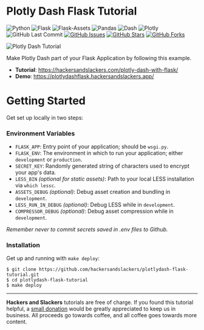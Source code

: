 # Plotly Dash Flask Tutorial

![Python](https://img.shields.io/badge/Python-^3.8-blue.svg?logo=python&longCache=true&logoColor=white&colorB=5e81ac&style=flat-square&colorA=4c566a)
![Flask](https://img.shields.io/badge/Flask-1.1.2-blue.svg?longCache=true&logo=flask&style=flat-square&logoColor=white&colorB=5e81ac&colorA=4c566a)
![Flask-Assets](https://img.shields.io/badge/Flask--Assets-v2.0-blue.svg?longCache=true&logo=flask&style=flat-square&logoColor=white&colorB=5e81ac&colorA=4c566a)
![Pandas](https://img.shields.io/badge/Pandas-v^1.0.0-blue.svg?longCache=true&logo=python&longCache=true&style=flat-square&logoColor=white&colorB=5e81ac&colorA=4c566a)
![Dash](https://img.shields.io/badge/Dash-v1.12.0-blue.svg?longCache=true&logo=python&longCache=true&style=flat-square&logoColor=white&colorB=5e81ac&colorA=4c566a)
![Plotly](https://img.shields.io/badge/Plotly-v4.8.1-blue.svg?longCache=true&logo=python&longCache=true&style=flat-square&logoColor=white&colorB=5e81ac&colorA=4c566a)
![GitHub Last Commit](https://img.shields.io/github/last-commit/google/skia.svg?style=flat-square&colorA=4c566a&colorB=a3be8c)
[![GitHub Issues](https://img.shields.io/github/issues/toddbirchard/plotlydash-flask-tutorial.svg?style=flat-square&colorA=4c566a&colorB=ebcb8b)](https://github.com/toddbirchard/plotlydash-flask-tutorial/issues)
[![GitHub Stars](https://img.shields.io/github/stars/toddbirchard/plotlydash-flask-tutorial.svg?style=flat-square&colorB=ebcb8b&colorA=4c566a)](https://github.com/toddbirchard/plotlydash-flask-tutorial/stargazers)
[![GitHub Forks](https://img.shields.io/github/forks/toddbirchard/plotlydash-flask-tutorial.svg?style=flat-square&colorA=4c566a&colorB=ebcb8b)](https://github.com/toddbirchard/plotlydash-flask-tutorial/network)

![Plotly Dash Tutorial](https://storage.googleapis.com/hackersandslackers-cdn/2018/12/Dash@2x.jpg)

Make Plotly Dash part of your Flask Application by following this example.

* **Tutorial**: https://hackersandslackers.com/plotly-dash-with-flask/
* **Demo**: https://plotlydashflask.hackersandslackers.app/

# Getting Started

Get set up locally in two steps:

### Environment Variables


* `FLASK_APP`: Entry point of your application; should be `wsgi.py`.
* `FLASK_ENV`: The environment in which to run your application; either `development` or `production`.
* `SECRET_KEY`: Randomly generated string of characters used to encrypt your app's data.
* `LESS_BIN` *(optional for static assets)*: Path to your local LESS installation via `which lessc`.
* `ASSETS_DEBUG` *(optional)*: Debug asset creation and bundling in `development`.
* `LESS_RUN_IN_DEBUG` *(optional)*: Debug LESS while in `development`.
* `COMPRESSOR_DEBUG` *(optional)*: Debug asset compression while in `development`.


*Remember never to commit secrets saved in .env files to Github.*

### Installation

Get up and running with `make deploy`:

```shell
$ git clone https://github.com/hackersandslackers/plotlydash-flask-tutorial.git
$ cd plotlydash-flask-tutorial
$ make deploy
``` 

-----

**Hackers and Slackers** tutorials are free of charge. If you found this tutorial helpful, a [small donation](https://www.buymeacoffee.com/hackersslackers) would be greatly appreciated to keep us in business. All proceeds go towards coffee, and all coffee goes towards more content.